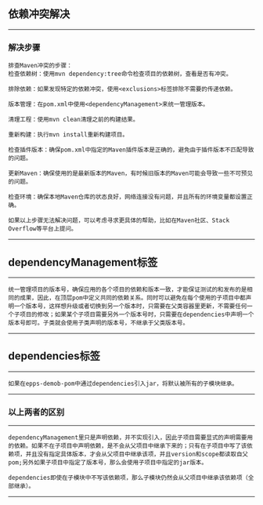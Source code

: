 ## 依赖冲突解决

---
### 解决步骤

    排查Maven冲突的步骤：
    检查依赖树：使用mvn dependency:tree命令检查项目的依赖树，查看是否有冲突。

    排除依赖：如果发现特定的依赖冲突，使用<exclusions>标签排除不需要的传递依赖。

    版本管理：在pom.xml中使用<dependencyManagement>来统一管理版本。

    清理工程：使用mvn clean清理之前的构建结果。

    重新构建：执行mvn install重新构建项目。

    检查插件版本：确保pom.xml中指定的Maven插件版本是正确的，避免由于插件版本不匹配导致的问题。

    更新Maven：确保使用的是最新版本的Maven，有时候旧版本的Maven可能会导致一些不可预见的问题。

    检查环境：确保本地Maven仓库的状态良好，网络连接没有问题，并且所有的环境变量都设置正确。

    如果以上步骤无法解决问题，可以考虑寻求更具体的帮助，比如在Maven社区、Stack Overflow等平台上提问。

---

## dependencyManagement标签
---
    统一管理项目的版本号，确保应用的各个项目的依赖和版本一致，才能保证测试的和发布的是相同的成果，因此，在顶层pom中定义共同的依赖关系。同时可以避免在每个使用的子项目中都声明一个版本号，这样想升级或者切换到另一个版本时，只需要在父类容器里更新，不需要任何一个子项目的修改；如果某个子项目需要另外一个版本号时，只需要在dependencies中声明一个版本号即可。子类就会使用子类声明的版本号，不继承于父类版本号。
---

## dependencies标签

---
    如果在epps-demob-pom中通过dependencies引入jar，将默认被所有的子模块继承。
---
### 以上两者的区别

---
    dependencyManagement里只是声明依赖，并不实现引入，因此子项目需要显式的声明需要用的依赖。如果不在子项目中声明依赖，是不会从父项目中继承下来的；只有在子项目中写了该依赖项，并且没有指定具体版本，才会从父项目中继承该项，并且version和scope都读取自父pom;另外如果子项目中指定了版本号，那么会使用子项目中指定的jar版本。
    
    dependencies即使在子模块中不写该依赖项，那么子模块仍然会从父项目中继承该依赖项（全部继承）。
---